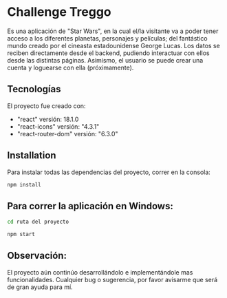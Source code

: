 # Challenge Treggo

Es una aplicación de "Star Wars", en la cual el/la visitante va a poder tener acceso a los diferentes planetas, personajes y películas; del fantástico mundo creado por el cineasta estadounidense George Lucas.
Los datos se reciben directamente desde el backend, pudiendo interactuar con ellos desde las distintas páginas.
Asimismo, el usuario se puede crear una cuenta y loguearse con ella (próximamente).

## Tecnologías
El proyecto fue creado con:
* "react" versión: 18.1.0
* "react-icons" versión: "4.3.1"
* "react-router-dom" versión: "6.3.0"

## Installation

Para instalar todas las dependencias del proyecto, correr en la consola: 

```bash
npm install
```

## Para correr la aplicación en Windows: 
```bash
cd ruta del proyecto
```
```bash
npm start
```

## Observación:
El proyecto aún continúo desarrollándolo e implementándole mas funcionalidades. Cualquier bug o sugerencia, por favor avisarme que será de gran ayuda para mí. 